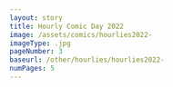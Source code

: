 ```yaml
---
layout: story
title: Hourly Comic Day 2022
image: /assets/comics/hourlies2022-
imageType: .jpg
pageNumber: 3
baseurl: /other/hourlies/hourlies2022-
numPages: 5
---
```

